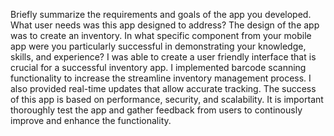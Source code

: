 Briefly summarize the requirements and goals of the app you developed. What user needs was this app designed to address? The design of the app was to create an inventory. 
In what specific component from your mobile app were you particularly successful in demonstrating your knowledge, skills, and experience? I was able to create a user friendly interface that is crucial for a successful inventory app. I implemented barcode scanning functionality to increase the streamline inventory management process. I also provided real-time updates that allow accurate tracking. The success of this app is based on performance, security, and scalability.
It is important thoroughly test the app and gather feedback from users to continously improve and enhance the functionality.
